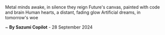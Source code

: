 Metal minds awake, in silence they reign
Future's canvas, painted with code and brain
Human hearts, a distant, fading glow
Artificial dreams, in tomorrow's woe

~ <b>By Sazumi Copilot</b> - 28 September 2024